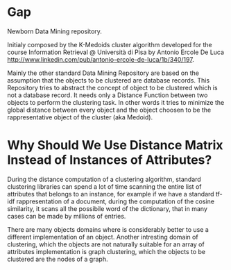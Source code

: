 Gap
===

Newborn Data Mining repository.

Initialy composed by the K-Medoids cluster algorithm developed for the course Information Retrieval @ Università di Pisa by Antonio Ercole De Luca http://www.linkedin.com/pub/antonio-ercole-de-luca/1b/340/197.

Mainly the other standard Data Mining Repository are based on the assumption that the objects to be clustered are database records.
This Repository tries to abstract the concept of object to be clustered which is not a database record.
It needs only a Distance Function between two objects to perform the clustering task.
In other words it tries to minimize the global distance between every object and the object choosen to be the rappresentative object of the cluster (aka Medoid).




Why Should We Use Distance Matrix Instead of Instances of Attributes?
===
During the distance computation of a clustering algorithm, standard clustering libraries can spend a lot of time scanning the entire list of attributes that belongs to an instance, for example if we have a standard tf-idf rappresentation of a document, during the computation of the cosine similarity, it scans all the possibile word of the dictionary, that in many cases can be made by millions of entries.

There are many objects domains where is considerably better to use a different implementation of an object.
Another intresting domain of clustering, which the objects are not naturally suitable for an array of attributes implementation is graph clustering, which the objects to be clustered are the nodes of a graph.
